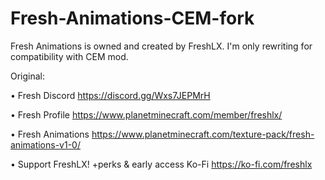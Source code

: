 # Fresh-Animations-CEM-fork
 Fresh Animations is owned and created by FreshLX. I'm only rewriting for compatibility with CEM mod.

Original:

• Fresh Discord https://discord.gg/Wxs7JEPMrH

• Fresh Profile https://www.planetminecraft.com/member/freshlx/

• Fresh Animations https://www.planetminecraft.com/texture-pack/fresh-animations-v1-0/

• Support FreshLX! +perks & early access Ko-Fi https://ko-fi.com/freshlx

